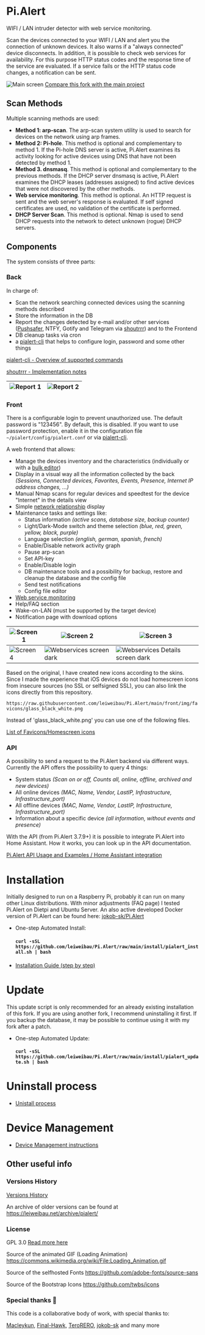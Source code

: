 # Pi.Alert
<!--- --------------------------------------------------------------------- --->

WIFI / LAN intruder detector with web service monitoring.

Scan the devices connected to your WIFI / LAN and alert you the connection of
unknown devices. It also warns if a "always connected" device disconnects. In addition, it is 
possible to check web services for availability. For this purpose HTTP status codes and the 
response time of the service are evaluated. If a service fails or the HTTP status code changes, 
a notification can be sent.

![Main screen][main]
[Compare this fork with the main project](docs/VERSIONCOMPARE.md)

## Scan Methods
Multiple scanning methods are used:
  - **Method 1: arp-scan**. The arp-scan system utility is used to search
        for devices on the network using arp frames.
  - **Method 2: Pi-hole**. This method is optional and complementary to
        method 1. If the Pi-hole DNS server is active, Pi.Alert examines its
        activity looking for active devices using DNS that have not been
        detected by method 1.
  - **Method 3. dnsmasq**. This method is optional and complementary to the
        previous methods. If the DHCP server dnsmasq is active, Pi.Alert
        examines the DHCP leases (addresses assigned) to find active devices
        that were not discovered by the other methods.
  - **Web service monitoring**. This method is optional. An HTTP request is 
        sent and the web server's response is evaluated. If self signed 
        certificates are used, no validation of the certificate is performed.
  - **DHCP Server Scan**. This method is optional. Nmap is used to send DHCP 
        requests into the network to detect unknown (rogue) DHCP servers.

## Components
The system consists of three parts:

### Back
In charge of:
  - Scan the network searching connected devices using the scanning methods
    described
  - Store the information in the DB
  - Report the changes detected by e-mail and/or other services ([Pushsafer](https://www.pushsafer.com/), NTFY, Gotify and Telegram via [shoutrrr](https://github.com/containrrr/shoutrrr/)) and to the Frontend
  - DB cleanup tasks via cron
  - a [pialert-cli](docs/PIALERTCLI.md) that helps to configure login, password and some other things

[pialert-cli - Overview of supported commands](docs/PIALERTCLI.md)

[shoutrrr - Implementation notes](docs/SHOUTRRR.md)

  | ![Report 1][report1] | ![Report 2][report2] |
  | -------------------- | -------------------- |

### Front
There is a configurable login to prevent unauthorized use. The default password is "123456". By default, this is disabled. If you want to use password protection, enable it in the configuration file `~/pialert/config/pialert.conf` or via [pialert-cli](docs/PIALERTCLI.md).

A web frontend that allows:
  - Manage the devices inventory and the characteristics (individually or with a [bulk editor](docs/BULKEDITOR.md))
  - Display in a visual way all the information collected by the back *(Sessions, Connected devices, Favorites, Events, Presence, Internet IP address changes, ...)*
  - Manual Nmap scans for regular devices and speedtest for the device "Internet" in the details view
  - Simple [network relationship](docs/NETWORK_RELATIONSHIP.md) display
  - Maintenance tasks and settings like:
    - Status information *(active scans, database size, backup counter)*
    - Light/Dark-Mode switch and theme selection *(blue, red, green, yellow, black, purple)*
    - Language selection *(english, german, spanish, french)*
    - Enable/Disable network activity graph 
    - Pause arp-scan
    - Set API-key
    - Enable/Disable login
    - DB maintenance tools and a possibility for backup, restore and cleanup the database and the config file
    - Send test notifications
    - Config file editor
  - [Web service monitoring](docs/WEBSERVICES.md)
  - Help/FAQ section
  - Wake-on-LAN (must be supported by the target device)
  - Notification page with download options

  | ![Screen 1][screen1]                            | ![Screen 2][screen2]                         | ![Screen 3][screen3]                                           | 
  | ----------------------------------------------- | -------------------------------------------- | -------------------------------------------------------------- |
  | ![Screen 4][screen4]                            | ![Webservices screen dark][webservices_dark] | ![Webservices Details screen dark][webservices_details_dark]   |

Based on the original, I have created new icons according to the skins. Since I made the experience that iOS devices do not load homescreen icons from insecure sources (no SSL or selfsigned SSL), you can also link the icons directly from this repository.

```https://raw.githubusercontent.com/leiweibau/Pi.Alert/main/front/img/favicons/glass_black_white.png```

Instead of 'glass_black_white.png' you can use one of the following files.

[List of Favicons/Homescreen icons](docs/ICONS.md)

### API
A possibility to send a request to the Pi.Alert backend via different ways. Currently the API offers the possibility to query 4 things:
  - System status *(Scan on or off, Counts all, online, offline, archived and new devices)*
  - All online devices *(MAC, Name, Vendor, LastIP, Infrastructure, Infrastructure_port)*
  - All offline devices *(MAC, Name, Vendor, LastIP, Infrastructure, Infrastructure_port)*
  - Information about a specific device *(all information, without events and presence)*

With the API (from Pi.Alert 3.7.9+) it is possible to integrate Pi.Alert into Home Assistant. How it works, you can look up in the API documentation.

[Pi.Alert API Usage and Examples / Home Assistant integration](docs/API-USAGE.md)

# Installation
<!--- --------------------------------------------------------------------- --->
Initially designed to run on a Raspberry Pi, probably it can run on many other
Linux distributions. With minor adjustments (FAQ page) I tested Pi.Alert on Dietpi and Ubuntu Server. 
An also active developed Docker version of Pi.Alert can be found here: [jokob-sk/Pi.Alert](https://github.com/jokob-sk/Pi.Alert)

- One-step Automated Install:
  #### `curl -sSL https://github.com/leiweibau/Pi.Alert/raw/main/install/pialert_install.sh | bash`

- [Installation Guide (step by step)](docs/INSTALL.md)

# Update
<!--- --------------------------------------------------------------------- --->
This update script is only recommended for an already existing installation of this fork. If you are using another fork, 
I recommend uninstalling it first. If you backup the database, it may be possible to continue using it with my fork after a patch.

- One-step Automated Update:
  #### `curl -sSL https://github.com/leiweibau/Pi.Alert/raw/main/install/pialert_update.sh | bash`

# Uninstall process
<!--- --------------------------------------------------------------------- --->
  - [Unistall process](docs/UNINSTALL.md)


# Device Management
<!--- --------------------------------------------------------------------- --->
  - [Device Management instructions](docs/DEVICE_MANAGEMENT.md)


## Other useful info
<!--- --------------------------------------------------------------------- --->

### Versions History
  [Versions History](docs/VERSIONS_HISTORY.md)
  
  An archive of older versions can be found at https://leiweibau.net/archive/pialert/

### License
  GPL 3.0
  [Read more here](LICENSE.txt)

  Source of the animated GIF (Loading Animation)
  https://commons.wikimedia.org/wiki/File:Loading_Animation.gif
  
  Source of the selfhosted Fonts
  https://github.com/adobe-fonts/source-sans
  
  Source of the Bootstrap Icons
  https://github.com/twbs/icons

### Special thanks 🥇

  This code is a collaborative body of work, with special thanks to: 

[Macleykun](https://github.com/Macleykun), [Final-Hawk](https://github.com/Final-Hawk), [TeroRERO](https://github.com/terorero), [jokob-sk](https://github.com/jokob-sk/Pi.Alert) and many more

<!--- --------------------------------------------------------------------- --->
[main]:    ./docs/img/1_devices_new.jpg           "Main screen"
[screen1]: ./docs/img/2_1_device_details.jpg  "Screen 1"
[screen2]: ./docs/img/2_2_device_sessions.jpg "Screen 2"
[screen3]: ./docs/img/2_3_device_presence.jpg "Screen 3"
[screen4]: ./docs/img/3_presence.jpg          "Screen 4"
[report1]: ./docs/img/4_report_1.jpg          "Report sample 1"
[report2]: ./docs/img/4_report_2.jpg          "Report sample 2"
[webservices_dark]: ./docs/img/7_webservices.jpg                   "Webservices screen dark"
[webservices_details_dark]: ./docs/img/8_webservices_details.jpg   "Webservices Details screen dark"
[glass_black_white]: /favicons/glass_black_white.png       "glass_black_white.png"
[glass_blue_white]: /favicons/glass_blue_white.png       "glass_blue_white.png"
[glass_green_white]: /favicons/glass_green_white.png       "glass_green_white.png"
[glass_red_white]: /favicons/glass_red_white.png       "glass_red_white.png"
[glass_purple_white]: /favicons/glass_purple_white.png       "glass_purple_white.png"
[glass_yellow_white]: /favicons/glass_yellow_white.png       "glass_yellow_white.png"
[glass_blue_black]: /favicons/glass_blue_black.png       "glass_blue_black.png"
[glass_green_black]: /favicons/glass_green_black.png       "glass_green_black.png"
[glass_red_black]: /favicons/glass_red_black.png       "glass_red_black.png"
[glass_purple_black]: /favicons/glass_purple_black.png       "glass_purple_black.png"
[glass_yellow_black]: /favicons/glass_yellow_black.png       "glass_yellow_black.png"
